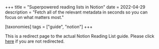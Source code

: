+++
title = "Superpowered reading lists in Notion"
date = 2022-04-29
description = "Fetch all of the relevant metadata in seconds so you can focus on what matters most."

[taxonomies]
tags = ["guide", "notion"]
+++

<script>
    window.location.replace("/notion-reading-list");
</script>

<p>
    This is a redirect page to the actual Notion Reading List guide. Please click <a href="/notion-reading-list">here</a> if you are not redirected.
</p>